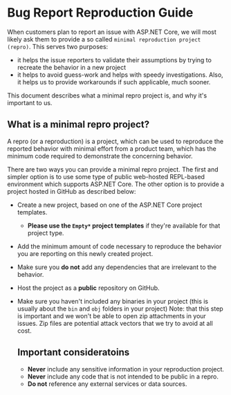 # Bug Report Reproduction Guide

When customers plan to report an issue with ASP.NET Core, we will most likely ask them to provide a so called `minimal reproduction project (repro)`.
This serves two purposes:
- it helps the issue reporters to validate their assumptions by trying to recreate the behavior in a new project
- it helps to avoid guess-work and helps with speedy investigations. Also, it helps us to provide workarounds if such applicable, much sooner.

This document describes what a minimal repro project is, and why it's important to us.

## What is a minimal repro project?
A repro (or a reproduction) is a project, which can be used to reproduce the reported behavior with minimal effort from a product team, which has the minimum code required to demonstrate the concerning behavior.

There are two ways you can provide a minimal repro project. The first and simpler option is to use some type of public web-hosted REPL-based environment which supports ASP.NET Core. The other option is to provide a project hosted in GitHub as described below:
- Create a new project, based on one of the ASP.NET Core project templates.
  - **Please use the `Empty*` project templates** if they're available for that project type.
- Add the minimum amount of code necessary to reproduce the behavior you are reporting on this newly created project.
- Make sure you **do not** add any dependencies that are irrelevant to the behavior.
- Host the project as a **public** repository on GitHub.
- Make sure you haven't included any binaries in your project (this is usually about the `bin` and `obj` folders in your project)
  Note: that this step is important and we won't be able to open zip attachments in your issues.
  Zip files are potential attack vectors that we try to avoid at all cost.
  
  ## Important consideratoins
  - **Never** include any sensitive information in your reproduction project.
  - **Never** include any code that is not intended to be public in a repro.
  - **Do not** reference any external services or data sources.
